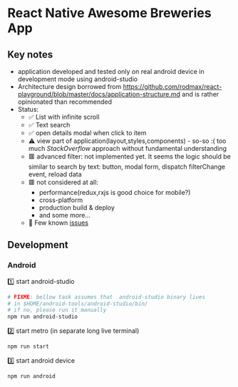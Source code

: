 # React Native Awesome Breweries App

## Key notes

-   application developed and tested only on real android device in development mode using android-studio
-   Architecture design borrowed from https://github.com/rodmax/react-playground/blob/master/docs/application-structure.md
    and is rather opinionated than recommended
-   Status:
    -   ✅ List with infinite scroll
    -   ✅ Text search
    -   ✅ open details modal when click to item
    -   ⚠️ view part of application(layout,styles,components) - so-so :( too much _StackOverflow_ approach without fundamental understanding
    -   🟥 advanced filter: not implemented yet.
        It seems the logic should be similar to search by text: button, modal form, dispatch filterChange event, reload data
    -   🟥 not considered at all:
        -   performance(redux,rxjs is good choice for mobile?)
        -   cross-platform
        -   production build & deploy
        -   and some more...
    -   🐛 Few known [issues](https://github.com/rodmax/rn-awesome-breweries-app/issues)

## Development

### Android

1️⃣ start android-studio

```bash
# FIXME: bellow task assumes that  android-studio binary lives
# in $HOME/android-tools/android-studio/bin/
# if no, please run it manually
npm run android-studio
```

2️⃣ start metro (in separate long live terminal)

```bash
npm run start
```

3️⃣ start android device

```bash
npm run android
```
